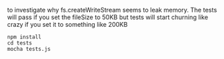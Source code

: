 to investigate why fs.createWriteStream seems to leak memory.  The tests will pass if you set the fileSize to 50KB but tests will start churning like crazy if you set it to something like 200KB

```
npm install
cd tests
mocha tests.js
```
